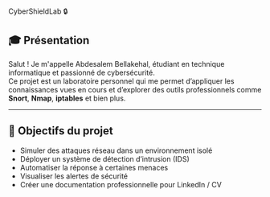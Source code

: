 CyberShieldLab 🔒

## 🎓 Présentation

Salut ! Je m'appelle Abdesalem Bellakehal, étudiant en technique informatique et passionné de cybersécurité.  
Ce projet est un laboratoire personnel qui me permet d’appliquer les connaissances vues en cours et d’explorer des outils professionnels comme **Snort**, **Nmap**, **iptables** et bien plus.

---

## 🧠 Objectifs du projet

- Simuler des attaques réseau dans un environnement isolé
- Déployer un système de détection d’intrusion (IDS)
- Automatiser la réponse à certaines menaces
- Visualiser les alertes de sécurité
- Créer une documentation professionnelle pour LinkedIn / CV
